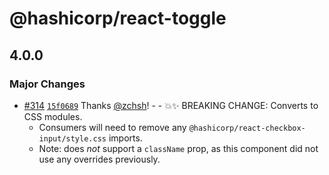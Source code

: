 # @hashicorp/react-toggle

## 4.0.0

### Major Changes

- [#314](https://github.com/hashicorp/react-components/pull/314) [`15f0689`](https://github.com/hashicorp/react-components/commit/15f068946720d4c10ce5385683da18e8ade0088c) Thanks [@zchsh](https://github.com/zchsh)! - - 💥✨ BREAKING CHANGE: Converts to CSS modules.
  - Consumers will need to remove any `@hashicorp/react-checkbox-input/style.css` imports.
  - Note: does _not_ support a `className` prop, as this component did not use any overrides previously.
